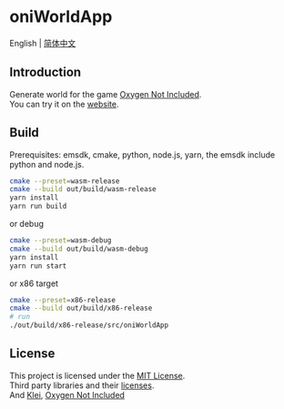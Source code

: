 # oniWorldApp

English | [简体中文](./README.zh-CN.md)

## Introduction
Generate world for the game [Oxygen Not Included](https://www.klei.com/games/oxygen-not-included).  
You can try it on the [website](https://genrwoody.neocities.org/oni-map/index.html).

## Build
Prerequisites: emsdk, cmake, python, node.js, yarn, the emsdk include python and node.js.
```sh
cmake --preset=wasm-release
cmake --build out/build/wasm-release
yarn install
yarn run build
```
or debug
```sh
cmake --preset=wasm-debug
cmake --build out/build/wasm-debug
yarn install
yarn run start
```
or x86 target
```sh
cmake --preset=x86-release
cmake --build out/build/x86-release
# run
./out/build/x86-release/src/oniWorldApp
```

## License
This project is licensed under the [MIT License](./LICENSE).  
Third party libraries and their [licenses](./3rdparty/README.md).  
And [Klei](https://www.klei.com), [Oxygen Not Included](https://www.klei.com/games/oxygen-not-included)

